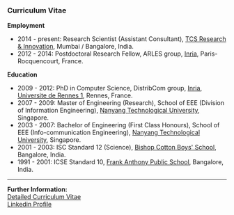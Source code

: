 ### Curriculum Vitae

**Employment**
- 2014 - present: Research Scientist (Assistant Consultant), [TCS Research & Innovation](https://www.tcs.com/research-and-innovation), Mumbai / Bangalore, India.
- 2012 - 2014: Postdoctoral Research Fellow, ARLES group, [Inria](https://www.inria.fr/en/), Paris-Rocquencourt, France.
 
 
**Education**
- 2009 - 2012: PhD in Computer Science, DistribCom group, [Inria](https://www.inria.fr/en/), [Universite de Rennes 1](https://www.univ-rennes1.fr/), Rennes, France. 
- 2007 - 2009: Master of Engineering (Research), School of EEE (Division of Information Engineering), [Nanyang Technological University](http://www.ntu.edu.sg), Singapore.
- 2003 - 2007: Bachelor of Engineering (First Class Honours), School of EEE (Info-communication Engineering), [Nanyang Technological University](http://www.ntu.edu.sg), Singapore.
- 2001 - 2003: ISC Standard 12 (Science), [Bishop Cotton Boys' School](http://www.cottonboys.com/), Bangalore, India.
- 1991 - 2001: ICSE Standard 10, [Frank Anthony Public School](http://www.fapsbangalore.com/), Bangalore, India.  

* * *   
   
**Further Information:**  
[Detailed Curriculum Vitae](https://ajaykattepur.github.io/ajaykattepur/ajay_kattepur_cv.pdf)  
[Linkedin Profile](https://in.linkedin.com/in/ajay-kattepur-801a056b)

